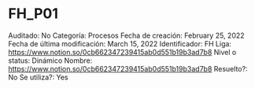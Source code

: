 # FH_P01

Auditado: No
Categoría: Procesos
Fecha de creación: February 25, 2022
Fecha de última modificación: March 15, 2022
Identificador: FH
Liga: https://www.notion.so/0cb662347239415ab0d551b19b3ad7b8 
Nivel o status: Dinámico
Nombre: https://www.notion.so/0cb662347239415ab0d551b19b3ad7b8 
Resuelto?: No
Se utiliza?: Yes